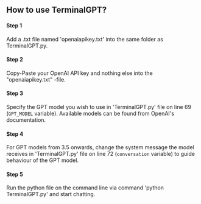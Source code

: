 ## How to use TerminalGPT?
#### **Step 1**
Add a .txt file named 'openaiapikey.txt' into the same folder as TerminalGPT.py.
#### **Step 2**
Copy-Paste your OpenAI API key and nothing else into the "openaiapikey.txt" -file.
#### **Step 3**
Specify the GPT model you wish to use in 'TerminalGPT.py' file on line 69 (`GPT_MODEL` variable). Available models can be found from OpenAI's documentation.
#### **Step 4**
For GPT models from 3.5 onwards, change the system message the model receives in 'TerminalGPT.py' file on line 72 (`conversation` variable) to guide behaviour of the GPT model.
#### **Step 5**
Run the python file on the command line via command 'python TerminalGPT.py' and start chatting. 

